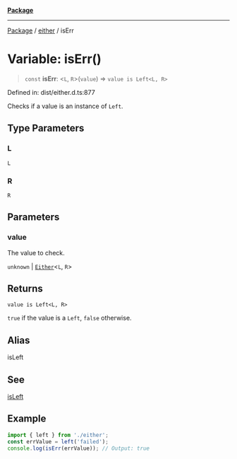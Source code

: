 [**Package**](../../README.md)

***

[Package](../../modules.md) / [either](../README.md) / isErr

# Variable: isErr()

> `const` **isErr**: \<`L`, `R`\>(`value`) => `value is Left<L, R>`

Defined in: dist/either.d.ts:877

Checks if a value is an instance of `Left`.

## Type Parameters

### L

`L`

### R

`R`

## Parameters

### value

The value to check.

`unknown` | [`Either`](../type-aliases/Either.md)\<`L`, `R`\>

## Returns

`value is Left<L, R>`

`true` if the value is a `Left`, `false` otherwise.

## Alias

isLeft

## See

[isLeft](isLeft.md)

## Example

```ts
import { left } from './either';
const errValue = left('failed');
console.log(isErr(errValue)); // Output: true
```
